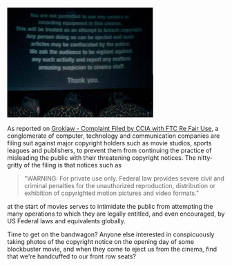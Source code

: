 <!--
.. title: Tide Turning on Copyright Abuses?
.. slug: tide-turning-on-copyright-abuses
.. date: 2007-09-02 22:03:59-05:00
.. tags: geek,imho
.. link: 
.. description: 
.. type: text
-->


![movie copyright warning](/files/2007/09/movie-copyright-warning.jpg)

As reported on [Groklaw - Complaint Filed by CCIA with FTC Re
Fair Use](http://www.groklaw.net/article.php?story=20070831145639691), a
conglomerate of computer, technology and communication companies are
filing suit against major copyright holders such as movie studios,
sports leagues and publishers, to prevent them from continuing the
practice of misleading the public with their threatening copyright
notices. The nitty-gritty of the filing is that notices such as

> "WARNING: For private use only. Federal law provides severe civil and
> criminal penalties for the unauthorized reproduction, distribution or
> exhibition of copyrighted motion pictures and video formats."

at the start of movies serves to intimidate the public from attempting
the many operations to which they are legally entitled, and even
encouraged, by US Federal laws and equivalents globally.

Time to get on the bandwagon? Anyone else interested in conspicuously
taking photos of the copyright notice on the opening day of some
blockbuster movie, and when they come to eject us from the cinema, find
that we're handcuffed to our front row seats?
